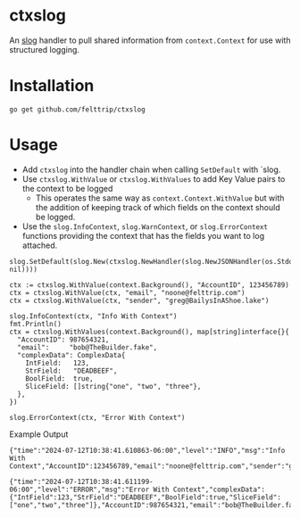 # ctxslog
An [slog](https://pkg.go.dev/log/slog) handler to pull shared information from `context.Context` for use with structured logging.

# Installation 
```
go get github.com/felttrip/ctxslog
```

# Usage
* Add `ctxslog` into the handler chain when calling `SetDefault` with `slog.
* Use `ctxslog.WithValue` or `ctxslog.WithValues` to add Key Value pairs to the context to be logged
  * This operates the same way as `context.Context.WithValue` but with the addition of keeping track of which fields on the context
    should be logged.
* Use the `slog.InfoContext`, `slog.WarnContext`, or `slog.ErrorContext` functions providing the context that has the fields you want to log attached. 
```
slog.SetDefault(slog.New(ctxslog.NewHandler(slog.NewJSONHandler(os.Stdout, nil))))

ctx := ctxslog.WithValue(context.Background(), "AccountID", 123456789)
ctx = ctxslog.WithValue(ctx, "email", "noone@felttrip.com")
ctx = ctxslog.WithValue(ctx, "sender", "greg@BailysInAShoe.lake")

slog.InfoContext(ctx, "Info With Context")
fmt.Println()
ctx = ctxslog.WithValues(context.Background(), map[string]interface{}{
  "AccountID": 987654321,
  "email":     "bob@TheBuilder.fake",
  "complexData": ComplexData{
    IntField:   123,
    StrField:   "DEADBEEF",
    BoolField:  true,
    SliceField: []string{"one", "two", "three"},
  },
})

slog.ErrorContext(ctx, "Error With Context")
```

Example Output
```
{"time":"2024-07-12T10:38:41.610863-06:00","level":"INFO","msg":"Info With Context","AccountID":123456789,"email":"noone@felttrip.com","sender":"greg@BailysInAShoe.lake"}

{"time":"2024-07-12T10:38:41.611199-06:00","level":"ERROR","msg":"Error With Context","complexData":{"IntField":123,"StrField":"DEADBEEF","BoolField":true,"SliceField":["one","two","three"]},"AccountID":987654321,"email":"bob@TheBuilder.fake"}
```